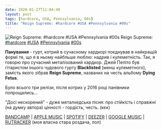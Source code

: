 ```yaml
---
date: 2020-01-27T11:04:49
layout: post
tags: [hardcore, USA, Pennsylvania, 00s]
title: "Reign Supreme: #hardcore #USA #Pennsylvania #00s"
---
```

![Reign Supreme: #hardcore #USA #Pennsylvania #00s](https://res.cloudinary.com/vast-space-unexplored/image/upload/q_auto,dpr_auto,w_auto/photos/photo_862_27-01-2020_11-04-49.jpg)
Reign Supreme: [#hardcore](/tags/#hardcore) [#USA](/tags/#USA) [#Pennsylvania](/tags/#Pennsylvania) [#00s](/tags/#00s)

**Панування** - гурт, котрий в сучасному хардкорі поєднував в найкращій формі те, що я в ньому найбльше люблю: надрив і кулеметність. Так, я говорю про сучасний металізований хардкор. Джей Пепіто був гітаристом іншого чудового гурту **Blacklisted** (менш кулеметного), замість якого зібрав **Reign Supreme**, названих на честь альбому **Dying Fetus**.

Було всього три релізи, після котрих у 2016 році панівники попрощались...

&quot;Досі нескорений&quot; - дуже металхедська пісня: про стійкість і справжні (на думку автора) цінності - гордість, честь. (кєк)

[BANDCAMP](https://malfunctionrecords.bandcamp.com/album/american-violence) \| [APPLE MUSIC](https://music.apple.com/ru/album/american-violence-ep/296939858) \| [SPOTIFY](https://open.spotify.com/album/6TADhPNatJQd93YekCSJiw) \| [DEEZER](https://www.deezer.com/track/11723173?utm_source=deezer&amp;utm_content=track-11723173&amp;utm_term=1601611822_1580115770&amp;utm_medium=web) \| [GOOGLE MUSIC](https://play.google.com/music/m/Bmr3nxtbxgiqqob5xaz7vjvxwqe?t=American_Violence_-_Reign_Supreme) \| [RUTRACKER](https://rutracker.org/forum/viewtopic.php?t=5051566) (моя власна стара роздача, лол)
